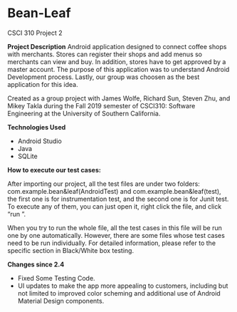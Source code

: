 # Bean-Leaf
CSCI 310 Project 2

**Project Description**
Android application designed to connect coffee shops with merchants. Stores can register their shops and add menus so merchants can view and buy. In addition, stores have to get approved by a master account. The purpose of this application was to understand Android Development process. Lastly, our group was choosen as the best application for this idea.

Created as a group project with James Wolfe, Richard Sun, Steven Zhu, and Mikey Takla during the Fall 2019 semester of CSCI310: Software Engineering at the University of Southern California.

**Technologies Used**
- Android Studio
- Java
- SQLite

**How to execute our test cases:**

After importing our project, all the test files are under two folders: com.example.bean&leaf(AndroidTest) and com.example.bean&leaf(test), the first one is for instrumentation test, and the second one is for Junit test. To execute any of them, you can just open it, right click the file, and click “run <test name>”.

When you try to run the whole file, all the test cases in this file will be run one by one automatically. However, there are some files whose test cases need to be run individually. For detailed information, please refer to the specific section in Black/White box testing.

**Changes since 2.4**
- Fixed Some Testing Code.
- UI updates to make the app more appealing to customers, including but not limited to improved color scheming and additional use of Android Material Design components.

